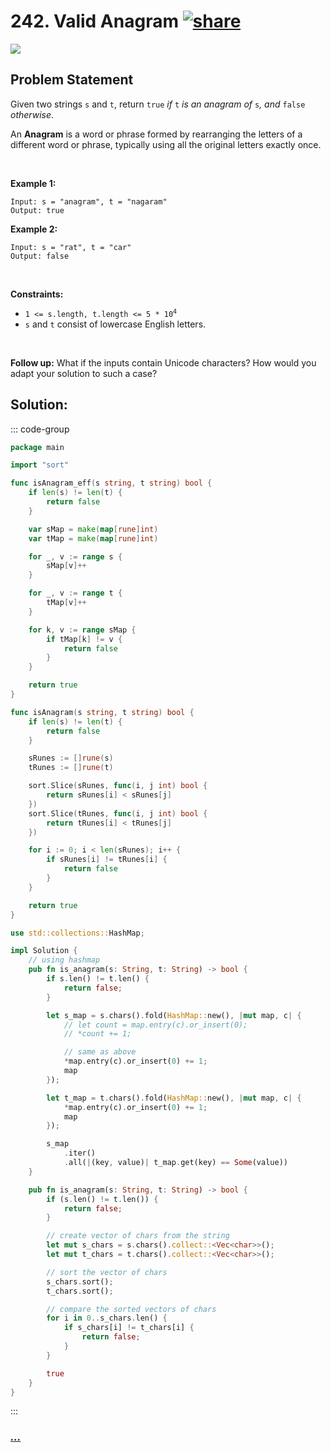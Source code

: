 # 242. Valid Anagram [![share]](https://leetcode.com/problems/valid-anagram/)

![][easy]

## Problem Statement

<p>Given two strings <code>s</code> and <code>t</code>, return <code>true</code> <em>if</em> <code>t</code> <em>is an anagram of</em> <code>s</code><em>, and</em> <code>false</code> <em>otherwise</em>.</p>
<p>An <strong>Anagram</strong> is a word or phrase formed by rearranging the letters of a different word or phrase, typically using all the original letters exactly once.</p>
<p> </p>
<p><strong class="example">Example 1:</strong></p>

```
Input: s = "anagram", t = "nagaram"
Output: true
```

<p><strong class="example">Example 2:</strong></p>

```
Input: s = "rat", t = "car"
Output: false
```

<p> </p>
<p><strong>Constraints:</strong></p>
<ul>
<li><code>1 &lt;= s.length, t.length &lt;= 5 * 10<sup>4</sup></code></li>
<li><code>s</code> and <code>t</code> consist of lowercase English letters.</li>
</ul>
<p> </p>
<p><strong>Follow up:</strong> What if the inputs contain Unicode characters? How would you adapt your solution to such a case?</p>

## Solution:

::: code-group

```go [Go]
package main

import "sort"

func isAnagram_eff(s string, t string) bool {
	if len(s) != len(t) {
		return false
	}

	var sMap = make(map[rune]int)
	var tMap = make(map[rune]int)

	for _, v := range s {
		sMap[v]++
	}

	for _, v := range t {
		tMap[v]++
	}

	for k, v := range sMap {
		if tMap[k] != v {
			return false
		}
	}

	return true
}

func isAnagram(s string, t string) bool {
	if len(s) != len(t) {
		return false
	}

	sRunes := []rune(s)
	tRunes := []rune(t)

	sort.Slice(sRunes, func(i, j int) bool {
		return sRunes[i] < sRunes[j]
	})
	sort.Slice(tRunes, func(i, j int) bool {
		return tRunes[i] < tRunes[j]
	})

	for i := 0; i < len(sRunes); i++ {
		if sRunes[i] != tRunes[i] {
			return false
		}
	}

	return true
}

```

```rs [Rust]
use std::collections::HashMap;

impl Solution {
    // using hashmap
    pub fn is_anagram(s: String, t: String) -> bool {
        if s.len() != t.len() {
            return false;
        }

        let s_map = s.chars().fold(HashMap::new(), |mut map, c| {
            // let count = map.entry(c).or_insert(0);
            // *count += 1;

            // same as above
            *map.entry(c).or_insert(0) += 1;
            map
        });

        let t_map = t.chars().fold(HashMap::new(), |mut map, c| {
            *map.entry(c).or_insert(0) += 1;
            map
        });

        s_map
            .iter()
            .all(|(key, value)| t_map.get(key) == Some(value))
    }

    pub fn is_anagram(s: String, t: String) -> bool {
        if (s.len() != t.len()) {
            return false;
        }

        // create vector of chars from the string
        let mut s_chars = s.chars().collect::<Vec<char>>();
        let mut t_chars = t.chars().collect::<Vec<char>>();

        // sort the vector of chars
        s_chars.sort();
        t_chars.sort();

        // compare the sorted vectors of chars
        for i in 0..s_chars.len() {
            if s_chars[i] != t_chars[i] {
                return false;
            }
        }

        true
    }
}

```

:::

### [_..._](#)

```

```

<!----------------------------------{ link }--------------------------------->

[share]: https://graph.org/file/3ea5234dda646b71c574a.png
[easy]: https://img.shields.io/badge/Difficulty-Easy-bright.svg
[medium]: https://img.shields.io/badge/Difficulty-Medium-yellow.svg
[hard]: https://img.shields.io/badge/Difficulty-Hard-red.svg
